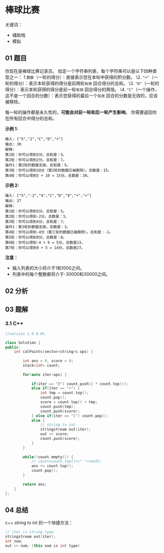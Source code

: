 # 棒球比赛
关键词：

- 辅助栈
- 模拟

## 01 题目

你现在是棒球比赛记录员。
给定一个字符串列表，每个字符串可以是以下四种类型之一：
1.`整数`（一轮的得分）：直接表示您在本轮中获得的积分数。
\2. `"+"`（一轮的得分）：表示本轮获得的得分是前两轮`有效` 回合得分的总和。
\3. `"D"`（一轮的得分）：表示本轮获得的得分是前一轮`有效` 回合得分的两倍。
\4. `"C"`（一个操作，这不是一个回合的分数）：表示您获得的最后一个`有效` 回合的分数是无效的，应该被移除。

每一轮的操作都是永久性的，**可能会对前一轮和后一轮产生影响**。
你需要返回你在所有回合中得分的总和。

**示例 1:**

```
输入: ["5","2","C","D","+"]
输出: 30
解释: 
第1轮：你可以得到5分。总和是：5。
第2轮：你可以得到2分。总和是：7。
操作1：第2轮的数据无效。总和是：5。
第3轮：你可以得到10分（第2轮的数据已被删除）。总数是：15。
第4轮：你可以得到5 + 10 = 15分。总数是：30。
```

**示例 2:**

```
输入: ["5","-2","4","C","D","9","+","+"]
输出: 27
解释: 
第1轮：你可以得到5分。总和是：5。
第2轮：你可以得到-2分。总数是：3。
第3轮：你可以得到4分。总和是：7。
操作1：第3轮的数据无效。总数是：3。
第4轮：你可以得到-4分（第三轮的数据已被删除）。总和是：-1。
第5轮：你可以得到9分。总数是：8。
第6轮：你可以得到-4 + 9 = 5分。总数是13。
第7轮：你可以得到9 + 5 = 14分。总数是27。
```

**注意：**

- 输入列表的大小将介于1和1000之间。
- 列表中的每个整数都将介于-30000和30000之间。

## 02 分析



## 03 题解

### 3.1 C++

```c++
//version 1.0 0.0%

class Solution {
public:
    int calPoints(vector<string>& ops) {
        
        int ans = 0, score = 0;
        stack<int> count;
        
        for(auto iter:ops) {
            
            if(iter == "D") count.push(2 * count.top());
            else if(iter == "+") {
                int tmp = count.top();
                count.pop();
                score = count.top() + tmp;
                count.push(tmp);
                count.push(score);
            } else if(iter == "C") count.pop();
            else {
                // string to int
                stringstream out(iter);
                out >> score;
                count.push(score);
            }
        }
        
        while(!count.empty()) {
            // cout<<count.top()<<" "<<endl;
            ans += count.top();
            count.pop();
        }
        
        return ans;
    }
};
```

## 04 总结

c++ string to int 的一个快捷方法：

```c++
// iter is string type
stringstream out(iter);
int num;
out >> num; (this num is int type)
```

